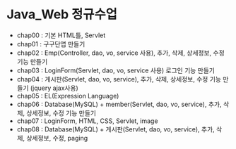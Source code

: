 # Java_Web 정규수업

* chap00 : 기본 HTML틀, Servlet   
* chap01 : 구구단앱 만들기   
* chap02 : Emp(Controller, dao, vo, service 사용), 추가, 삭제, 상세정보, 수정 기능 만들기   
* chap03 : LoginForm(Servlet, dao, vo, service 사용) 로그인 기능 만들기   
* chap04 : 게시판(Servlet, dao, vo, service), 추가, 삭제, 상세정보, 수정 기능 만들기 (jquery ajax사용)   
* chap05 : EL(Expression Language)   
* chap06 : Database(MySQL) + member(Servlet, dao, vo, service), 추가, 삭제, 상세정보, 수정 기능 만들기   
* chap07 : LoginForm, HTML, CSS, Servlet, image   
* chap08 : Database(MySQL) + 게시판(Servlet, dao, vo, service), 추가, 삭제, 상세정보, 수정, paging   
